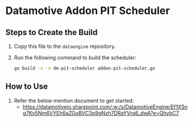 # Datamotive Addon PIT Scheduler

## Steps to Create the Build

1. Copy this file to the `dataengine` repository.
2. Run the following command to build the scheduler:

   ```bash
   go build -v -o dm-pit-scheduler addon-pit-scheduler.go


## How to Use
1. Refer the below mention document to get started:
    - https://datamotiveio.sharepoint.com/:w:/s/DatamotiveEngine/Ef1XSng7Ky5Nm6VYEh6aZGoBVC3p9qNzh7DRaYVra6_dwA?e=QhybC7
